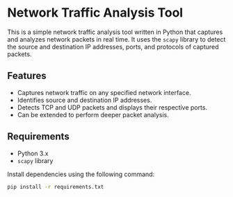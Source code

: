 # Network Traffic Analysis Tool

This is a simple network traffic analysis tool written in Python that captures and analyzes network packets in real time. It uses the `scapy` library to detect the source and destination IP addresses, ports, and protocols of captured packets.

## Features
- Captures network traffic on any specified network interface.
- Identifies source and destination IP addresses.
- Detects TCP and UDP packets and displays their respective ports.
- Can be extended to perform deeper packet analysis.

## Requirements
- Python 3.x
- `scapy` library

Install dependencies using the following command:
```bash
pip install -r requirements.txt

